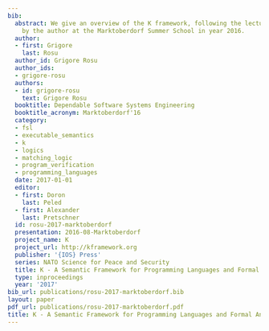 ```yaml
---
bib:
  abstract: We give an overview of the K framework, following the lecture notes presented
    by the author at the Marktoberdorf Summer School in year 2016.
  author:
  - first: Grigore
    last: Rosu
  author_id: Grigore Rosu
  author_ids:
  - grigore-rosu
  authors:
  - id: grigore-rosu
    text: Grigore Rosu
  booktitle: Dependable Software Systems Engineering
  booktitle_acronym: Marktoberdorf'16
  category:
  - fsl
  - executable_semantics
  - k
  - logics
  - matching_logic
  - program_verification
  - programming_languages
  date: 2017-01-01
  editor:
  - first: Doron
    last: Peled
  - first: Alexander
    last: Pretschner
  id: rosu-2017-marktoberdorf
  presentation: 2016-08-Marktoberdorf
  project_name: K
  project_url: http://kframework.org
  publisher: '{IOS} Press'
  series: NATO Science for Peace and Security
  title: K - A Semantic Framework for Programming Languages and Formal Analysis Tools
  type: inproceedings
  year: '2017'
bib_url: publications/rosu-2017-marktoberdorf.bib
layout: paper
pdf_url: publications/rosu-2017-marktoberdorf.pdf
title: K - A Semantic Framework for Programming Languages and Formal Analysis Tools
---
```

